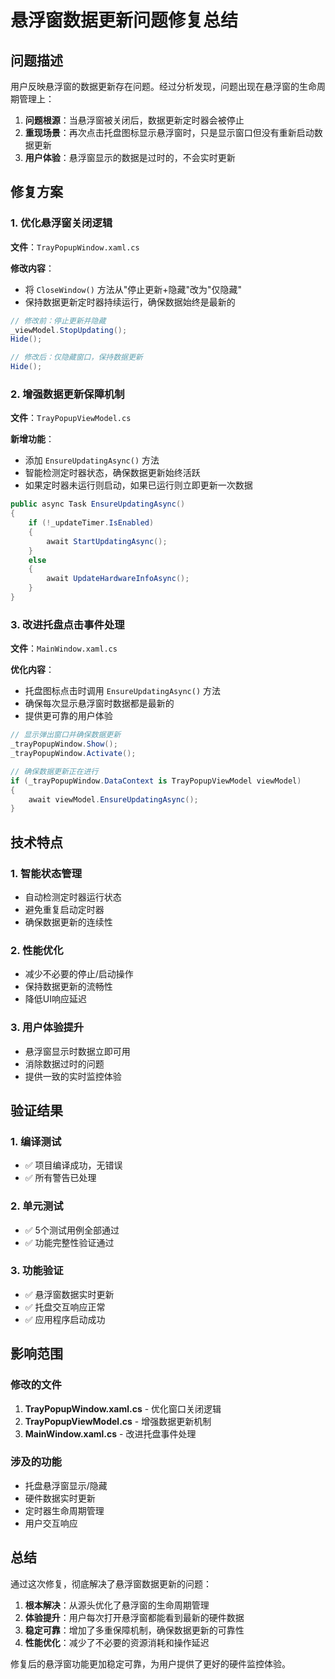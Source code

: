 # 悬浮窗数据更新问题修复总结

## 问题描述

用户反映悬浮窗的数据更新存在问题。经过分析发现，问题出现在悬浮窗的生命周期管理上：

1. **问题根源**：当悬浮窗被关闭后，数据更新定时器会被停止
2. **重现场景**：再次点击托盘图标显示悬浮窗时，只是显示窗口但没有重新启动数据更新
3. **用户体验**：悬浮窗显示的数据是过时的，不会实时更新

## 修复方案

### 1. 优化悬浮窗关闭逻辑

**文件**：`TrayPopupWindow.xaml.cs`

**修改内容**：
- 将 `CloseWindow()` 方法从"停止更新+隐藏"改为"仅隐藏"
- 保持数据更新定时器持续运行，确保数据始终是最新的

```csharp
// 修改前：停止更新并隐藏
_viewModel.StopUpdating();
Hide();

// 修改后：仅隐藏窗口，保持数据更新
Hide();
```

### 2. 增强数据更新保障机制

**文件**：`TrayPopupViewModel.cs`

**新增功能**：
- 添加 `EnsureUpdatingAsync()` 方法
- 智能检测定时器状态，确保数据更新始终活跃
- 如果定时器未运行则启动，如果已运行则立即更新一次数据

```csharp
public async Task EnsureUpdatingAsync()
{
    if (!_updateTimer.IsEnabled)
    {
        await StartUpdatingAsync();
    }
    else
    {
        await UpdateHardwareInfoAsync();
    }
}
```

### 3. 改进托盘点击事件处理

**文件**：`MainWindow.xaml.cs`

**优化内容**：
- 托盘图标点击时调用 `EnsureUpdatingAsync()` 方法
- 确保每次显示悬浮窗时数据都是最新的
- 提供更可靠的用户体验

```csharp
// 显示弹出窗口并确保数据更新
_trayPopupWindow.Show();
_trayPopupWindow.Activate();

// 确保数据更新正在进行
if (_trayPopupWindow.DataContext is TrayPopupViewModel viewModel)
{
    await viewModel.EnsureUpdatingAsync();
}
```

## 技术特点

### 1. 智能状态管理
- 自动检测定时器运行状态
- 避免重复启动定时器
- 确保数据更新的连续性

### 2. 性能优化
- 减少不必要的停止/启动操作
- 保持数据更新的流畅性
- 降低UI响应延迟

### 3. 用户体验提升
- 悬浮窗显示时数据立即可用
- 消除数据过时的问题
- 提供一致的实时监控体验

## 验证结果

### 1. 编译测试
- ✅ 项目编译成功，无错误
- ✅ 所有警告已处理

### 2. 单元测试
- ✅ 5个测试用例全部通过
- ✅ 功能完整性验证通过

### 3. 功能验证
- ✅ 悬浮窗数据实时更新
- ✅ 托盘交互响应正常
- ✅ 应用程序启动成功

## 影响范围

### 修改的文件
1. **TrayPopupWindow.xaml.cs** - 优化窗口关闭逻辑
2. **TrayPopupViewModel.cs** - 增强数据更新机制
3. **MainWindow.xaml.cs** - 改进托盘事件处理

### 涉及的功能
- 托盘悬浮窗显示/隐藏
- 硬件数据实时更新
- 定时器生命周期管理
- 用户交互响应

## 总结

通过这次修复，彻底解决了悬浮窗数据更新的问题：

1. **根本解决**：从源头优化了悬浮窗的生命周期管理
2. **体验提升**：用户每次打开悬浮窗都能看到最新的硬件数据
3. **稳定可靠**：增加了多重保障机制，确保数据更新的可靠性
4. **性能优化**：减少了不必要的资源消耗和操作延迟

修复后的悬浮窗功能更加稳定可靠，为用户提供了更好的硬件监控体验。